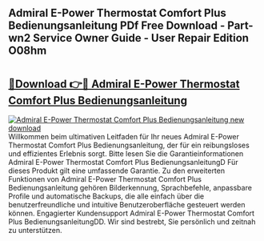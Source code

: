 ## Admiral E-Power Thermostat Comfort Plus Bedienungsanleitung PDf Free Download - Part-wn2 Service Owner Guide - User Repair Edition O08hm

# <h2><a href="http://df5iw97.blite.top/?on=Admiral+E-Power+Thermostat+Comfort+Plus+Bedienungsanleitung">🔗Download 👉🔴 Admiral E-Power Thermostat Comfort Plus Bedienungsanleitung</a></h2>

[![Admiral E-Power Thermostat Comfort Plus Bedienungsanleitung new download](https://i.imgur.com/lujVjoI.png)](http://df5iw97.blite.top/?on=Admiral+E-Power+Thermostat+Comfort+Plus+Bedienungsanleitung)
Willkommen beim ultimativen Leitfaden für Ihr neues Admiral E-Power Thermostat Comfort Plus Bedienungsanleitung, der für ein reibungsloses und effizientes Erlebnis sorgt. Bitte lesen Sie die Garantieinformationen Admiral E-Power Thermostat Comfort Plus BedienungsanleitungD Für dieses Produkt gilt eine umfassende Garantie. Zu den erweiterten Funktionen von Admiral E-Power Thermostat Comfort Plus Bedienungsanleitung gehören Bilderkennung, Sprachbefehle, anpassbare Profile und automatische Backups, die alle einfach über die benutzerfreundliche und intuitive Benutzeroberfläche gesteuert werden können. Engagierter Kundensupport Admiral E-Power Thermostat Comfort Plus BedienungsanleitungDD. Wir sind bestrebt, Sie persönlich und zeitnah zu unterstützen.
